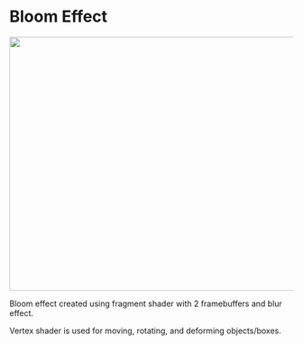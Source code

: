 # Bloom Effect

<img src="https://github.com/FJinn/fjinn.github.io/blob/master/Assignments/3DGameProgramming/Images/Assignments/3DGameProgramming/Images/BloomEffect.gif?raw=true" width="800" height="450" />

Bloom effect created using fragment shader with 2 framebuffers and blur effect.

Vertex shader is used for moving, rotating, and deforming objects/boxes.
